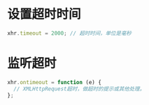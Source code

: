 # 设置超时时间

```javascript
xhr.timeout = 2000; // 超时时间，单位是毫秒
```

# 监听超时

```javascript
xhr.ontimeout = function (e) {
  // XMLHttpRequest超时，做超时的提示或其他处理。
};
```

